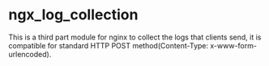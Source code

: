 # ngx_log_collection
This is a third part module for nginx to collect the logs that clients send, it is compatible for standard HTTP POST method(Content-Type: x-www-form-urlencoded).

